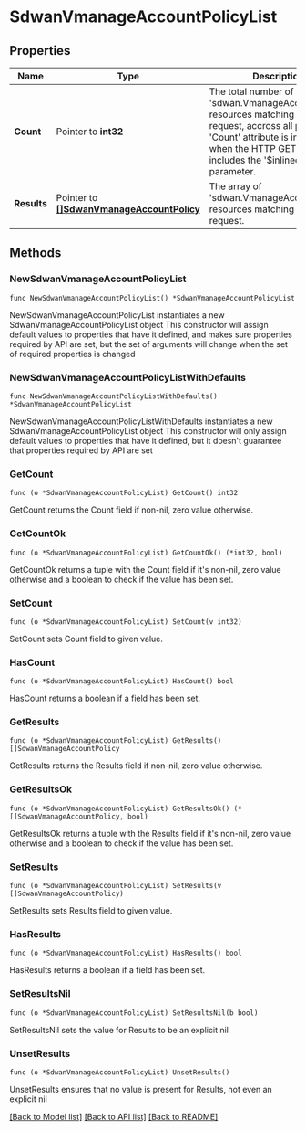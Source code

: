 # SdwanVmanageAccountPolicyList

## Properties

Name | Type | Description | Notes
------------ | ------------- | ------------- | -------------
**Count** | Pointer to **int32** | The total number of &#39;sdwan.VmanageAccountPolicy&#39; resources matching the request, accross all pages. The &#39;Count&#39; attribute is included when the HTTP GET request includes the &#39;$inlinecount&#39; parameter. | [optional] 
**Results** | Pointer to [**[]SdwanVmanageAccountPolicy**](sdwan.VmanageAccountPolicy.md) | The array of &#39;sdwan.VmanageAccountPolicy&#39; resources matching the request. | [optional] 

## Methods

### NewSdwanVmanageAccountPolicyList

`func NewSdwanVmanageAccountPolicyList() *SdwanVmanageAccountPolicyList`

NewSdwanVmanageAccountPolicyList instantiates a new SdwanVmanageAccountPolicyList object
This constructor will assign default values to properties that have it defined,
and makes sure properties required by API are set, but the set of arguments
will change when the set of required properties is changed

### NewSdwanVmanageAccountPolicyListWithDefaults

`func NewSdwanVmanageAccountPolicyListWithDefaults() *SdwanVmanageAccountPolicyList`

NewSdwanVmanageAccountPolicyListWithDefaults instantiates a new SdwanVmanageAccountPolicyList object
This constructor will only assign default values to properties that have it defined,
but it doesn't guarantee that properties required by API are set

### GetCount

`func (o *SdwanVmanageAccountPolicyList) GetCount() int32`

GetCount returns the Count field if non-nil, zero value otherwise.

### GetCountOk

`func (o *SdwanVmanageAccountPolicyList) GetCountOk() (*int32, bool)`

GetCountOk returns a tuple with the Count field if it's non-nil, zero value otherwise
and a boolean to check if the value has been set.

### SetCount

`func (o *SdwanVmanageAccountPolicyList) SetCount(v int32)`

SetCount sets Count field to given value.

### HasCount

`func (o *SdwanVmanageAccountPolicyList) HasCount() bool`

HasCount returns a boolean if a field has been set.

### GetResults

`func (o *SdwanVmanageAccountPolicyList) GetResults() []SdwanVmanageAccountPolicy`

GetResults returns the Results field if non-nil, zero value otherwise.

### GetResultsOk

`func (o *SdwanVmanageAccountPolicyList) GetResultsOk() (*[]SdwanVmanageAccountPolicy, bool)`

GetResultsOk returns a tuple with the Results field if it's non-nil, zero value otherwise
and a boolean to check if the value has been set.

### SetResults

`func (o *SdwanVmanageAccountPolicyList) SetResults(v []SdwanVmanageAccountPolicy)`

SetResults sets Results field to given value.

### HasResults

`func (o *SdwanVmanageAccountPolicyList) HasResults() bool`

HasResults returns a boolean if a field has been set.

### SetResultsNil

`func (o *SdwanVmanageAccountPolicyList) SetResultsNil(b bool)`

 SetResultsNil sets the value for Results to be an explicit nil

### UnsetResults
`func (o *SdwanVmanageAccountPolicyList) UnsetResults()`

UnsetResults ensures that no value is present for Results, not even an explicit nil

[[Back to Model list]](../README.md#documentation-for-models) [[Back to API list]](../README.md#documentation-for-api-endpoints) [[Back to README]](../README.md)


